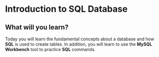 # Introduction to SQL Database

## What will you learn?

Today you will learn the fundamental concepts about a database and how **SQL** is used to create tables. In addition, you will learn to use the **MySQL Workbench** tool to practice **SQL** commands.